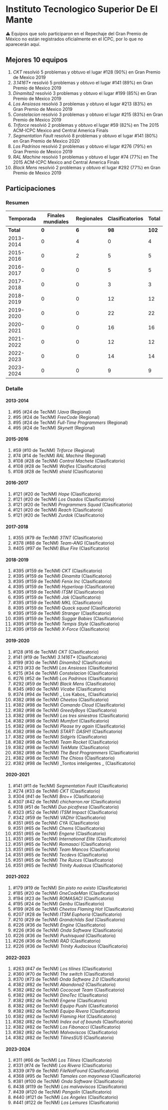 # Instituto Tecnologico Superior De El Mante

:warning: Equipos que solo participaron en el Repechaje del Gran Premio de México no están registrados oficialmente en el ICPC, por lo que no aparecerán aquí.

## Mejores 10 equipos

1. _CKT_ resolvió 5 problemas y obtuvo el lugar #128 (90%) en Gran Premio de Mexico 2019
1. _3.1416T*_ resolvió 5 problemas y obtuvo el lugar #141 (89%) en Gran Premio de Mexico 2019
1. _Dinamita2_ resolvió 3 problemas y obtuvo el lugar #199 (85%) en Gran Premio de Mexico 2019
1. _Los Ansiosos_ resolvió 3 problemas y obtuvo el lugar #213 (83%) en Gran Premio de Mexico 2019
1. _Constelacion_ resolvió 3 problemas y obtuvo el lugar #215 (83%) en Gran Premio de Mexico 2019
1. _Triforce_ resolvió 2 problemas y obtuvo el lugar #59 (82%) en The 2015 ACM-ICPC Mexico and Central America Finals
1. _Segmentation Fault_ resolvió 8 problemas y obtuvo el lugar #141 (80%) en Gran Premio de Mexico 2020
1. _Los Padrinos_ resolvió 2 problemas y obtuvo el lugar #276 (79%) en Gran Premio de Mexico 2019
1. _RAL Machine_ resolvió 1 problemas y obtuvo el lugar #74 (77%) en The 2015 ACM-ICPC Mexico and Central America Finals
1. _Black Mens_ resolvió 2 problemas y obtuvo el lugar #292 (77%) en Gran Premio de Mexico 2019

## Participaciones

### Resumen

| Temporada | Finales mundiales | Regionales | Clasificatorios | Total |
| --- | --- | --- | --- | --- |
| **Total** | **0** | **6** | **98** | **102** |
| 2013-2014 | 0 | 4 | 0 | 4 |
| 2015-2016 | 0 | 2 | 5 | 5 |
| 2016-2017 | 0 | 0 | 5 | 5 |
| 2017-2018 | 0 | 0 | 3 | 3 |
| 2018-2019 | 0 | 0 | 12 | 12 |
| 2019-2020 | 0 | 0 | 22 | 22 |
| 2020-2021 | 0 | 0 | 16 | 16 |
| 2021-2022 | 0 | 0 | 12 | 12 |
| 2022-2023 | 0 | 0 | 14 | 14 |
| 2023-2024 | 0 | 0 | 9 | 9 |

### Detalle

#### 2013-2014

1. #95 (#24 de TecNM) _!Java_ (Regional)
1. #95 (#24 de TecNM) _FreeCode_ (Regional)
1. #95 (#24 de TecNM) _Full-Time Programmers_ (Regional)
1. #95 (#24 de TecNM) _Skynett_ (Regional)

#### 2015-2016

1. #59 (#10 de TecNM) _Triforce_ (Regional)
1. #74 (#14 de TecNM) _RAL Machine_ (Regional)
1. #108 (#28 de TecNM) _Control Machete_ (Clasificatorio)
1. #108 (#28 de TecNM) _Wolfies_ (Clasificatorio)
1. #108 (#28 de TecNM) _shield_ (Clasificatorio)

#### 2016-2017

1. #121 (#20 de TecNM) _Hope_ (Clasificatorio)
1. #121 (#20 de TecNM) _Los Osados_ (Clasificatorio)
1. #121 (#20 de TecNM) _Programmers Squad_ (Clasificatorio)
1. #121 (#20 de TecNM) _Reach_ (Clasificatorio)
1. #121 (#20 de TecNM) _Zurdok_ (Clasificatorio)

#### 2017-2018

1. #355 (#79 de TecNM) _3TNT_ (Clasificatorio)
1. #378 (#88 de TecNM) _Team-ANG_ (Clasificatorio)
1. #405 (#97 de TecNM) _Blue Fire_ (Clasificatorio)

#### 2018-2019

1. #395 (#159 de TecNM) _CKT_ (Clasificatorio)
1. #395 (#159 de TecNM) _Dinamita_ (Clasificatorio)
1. #395 (#159 de TecNM) _Fenix Inc_ (Clasificatorio)
1. #395 (#159 de TecNM) _Hyperloop_ (Clasificatorio)
1. #395 (#159 de TecNM) _ITSM_ (Clasificatorio)
1. #395 (#159 de TecNM) _Jak_ (Clasificatorio)
1. #395 (#159 de TecNM) _MKL_ (Clasificatorio)
1. #395 (#159 de TecNM) _Quack squad_ (Clasificatorio)
1. #395 (#159 de TecNM) _Stranger_ (Clasificatorio)
1. #395 (#159 de TecNM) _Suggar Babies_ (Clasificatorio)
1. #395 (#159 de TecNM) _Tempis Style_ (Clasificatorio)
1. #395 (#159 de TecNM) _X-Force_ (Clasificatorio)

#### 2019-2020

1. #128 (#16 de TecNM) _CKT_ (Clasificatorio)
1. #141 (#19 de TecNM) _3.1416T*_ (Clasificatorio)
1. #199 (#30 de TecNM) _Dinamita2_ (Clasificatorio)
1. #213 (#33 de TecNM) _Los Ansiosos_ (Clasificatorio)
1. #215 (#34 de TecNM) _Constelacion_ (Clasificatorio)
1. #276 (#52 de TecNM) _Los Padrinos_ (Clasificatorio)
1. #292 (#59 de TecNM) _Black Mens_ (Clasificatorio)
1. #345 (#80 de TecNM) _Vicabe_ (Clasificatorio)
1. #374 (#94 de TecNM) _ Los Kabos_ (Clasificatorio)
1. #382 (#98 de TecNM) _Cheetos_ (Clasificatorio)
1. #382 (#98 de TecNM) _Comando Cloud_ (Clasificatorio)
1. #382 (#98 de TecNM) _GreedyBoys_ (Clasificatorio)
1. #382 (#98 de TecNM) _Los tres siniestros_ (Clasificatorio)
1. #382 (#98 de TecNM) _Mumfort_ (Clasificatorio)
1. #382 (#98 de TecNM) _Please try again_ (Clasificatorio)
1. #382 (#98 de TecNM) _START: DASH!!_ (Clasificatorio)
1. #382 (#98 de TecNM) _Sidgirls_ (Clasificatorio)
1. #382 (#98 de TecNM) _Team Rocket_ (Clasificatorio)
1. #382 (#98 de TecNM) _TekMate_ (Clasificatorio)
1. #382 (#98 de TecNM) _The Best Programmers_ (Clasificatorio)
1. #382 (#98 de TecNM) _The Chioss_ (Clasificatorio)
1. #382 (#98 de TecNM) _Tontos inteligentes _ (Clasificatorio)

#### 2020-2021

1. #141 (#11 de TecNM) _Segmentation Fault_ (Clasificatorio)
1. #274 (#33 de TecNM) _CKT_ (Clasificatorio)
1. #304 (#41 de TecNM) _Bro++_ (Clasificatorio)
1. #307 (#42 de TecNM) _chicharron.rar_ (Clasificatorio)
1. #318 (#51 de TecNM) _Duo picafresa_ (Clasificatorio)
1. #323 (#52 de TecNM) _ITSM Impact_ (Clasificatorio)
1. #342 (#59 de TecNM) _VADhir_ (Clasificatorio)
1. #351 (#65 de TecNM) _CYA_ (Clasificatorio)
1. #351 (#65 de TecNM) _Chems_ (Clasificatorio)
1. #351 (#65 de TecNM) _Engene_ (Clasificatorio)
1. #351 (#65 de TecNM) _International Elite_ (Clasificatorio)
1. #351 (#65 de TecNM) _Romasaci_ (Clasificatorio)
1. #351 (#65 de TecNM) _Team Mancos_ (Clasificatorio)
1. #351 (#65 de TecNM) _Tecdevs_ (Clasificatorio)
1. #351 (#65 de TecNM) _The Ruices_ (Clasificatorio)
1. #351 (#65 de TecNM) _Trinity Audosus_ (Clasificatorio)

#### 2021-2022

1. #179 (#19 de TecNM) _Sin pisto no existo_ (Clasificatorio)
1. #185 (#20 de TecNM) _OneCodeMan_ (Clasificatorio)
1. #194 (#23 de TecNM) _ROMASACI_ (Clasificatorio)
1. #195 (#24 de TecNM) _Genbu_ (Clasificatorio)
1. #199 (#26 de TecNM) _Cheetos Flaming Hot_ (Clasificatorio)
1. #207 (#28 de TecNM) _ITSM Euphoria_ (Clasificatorio)
1. #210 (#29 de TecNM) _Grandchilds Sad_ (Clasificatorio)
1. #226 (#36 de TecNM) _Engine_ (Clasificatorio)
1. #226 (#36 de TecNM) _Onda Software_ (Clasificatorio)
1. #226 (#36 de TecNM) _Pushisquad_ (Clasificatorio)
1. #226 (#36 de TecNM) _RAD_ (Clasificatorio)
1. #226 (#36 de TecNM) _Trinity Audacious_ (Clasificatorio)

#### 2022-2023

1. #263 (#47 de TecNM) _Los tilines_ (Clasificatorio)
1. #360 (#70 de TecNM) _The switch_ (Clasificatorio)
1. #370 (#73 de TecNM) _Onda Software 2.0_ (Clasificatorio)
1. #382 (#82 de TecNM) _Abandona2_ (Clasificatorio)
1. #382 (#82 de TecNM) _Cococoat Team_ (Clasificatorio)
1. #382 (#82 de TecNM) _DinoTec_ (Clasificatorio)
1. #382 (#82 de TecNM) _Engene_ (Clasificatorio)
1. #382 (#82 de TecNM) _Equipo Pushi_ (Clasificatorio)
1. #382 (#82 de TecNM) _Equipo Rivera_ (Clasificatorio)
1. #382 (#82 de TecNM) _Flaming Hot_ (Clasificatorio)
1. #382 (#82 de TecNM) _Index out of bounds_ (Clasificatorio)
1. #382 (#82 de TecNM) _Los Fibonacci_ (Clasificatorio)
1. #382 (#82 de TecNM) _Malvaviscos_ (Clasificatorio)
1. #382 (#82 de TecNM) _TilinesSUS_ (Clasificatorio)

#### 2023-2024

1. #311 (#66 de TecNM) _Los Tilines_ (Clasificatorio)
1. #331 (#74 de TecNM) _Los Rivera_ (Clasificatorio)
1. #339 (#79 de TecNM) _FileNotFound_ (Clasificatorio)
1. #368 (#95 de TecNM) _Tamales con mayonesa_ (Clasificatorio)
1. #381 (#100 de TecNM) _Onda Software_ (Clasificatorio)
1. #438 (#119 de TecNM) _Los malvaviscos_ (Clasificatorio)
1. #439 (#120 de TecNM) _Pangolin_ (Clasificatorio)
1. #440 (#121 de TecNM) _Los Angeles_ (Clasificatorio)
1. #441 (#122 de TecNM) _Los Lemures_ (Clasificatorio)




